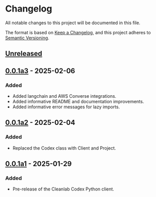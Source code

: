 # Changelog

All notable changes to this project will be documented in this file.

The format is based on [Keep a Changelog](https://keepachangelog.com/en/1.1.0/),
and this project adheres to [Semantic Versioning](https://semver.org/spec/v2.0.0.html).

## [Unreleased]

## [0.0.1a3] - 2025-02-06

### Added

- Added langchain and AWS Converse integrations.
- Added informative README and documentation improvements.
- Added informative error messages for lazy imports.

## [0.0.1a2] - 2025-02-04

### Added

- Replaced the Codex class with Client and Project.

## [0.0.1a1] - 2025-01-29

### Added

- Pre-release of the Cleanlab Codex Python client.

[Unreleased]: https://github.com/cleanlab/cleanlab-codex/compare/v0.0.1a3...HEAD
[0.0.1a3]: https://github.com/cleanlab/cleanlab-codex/compare/v0.0.1a2...v0.0.1a3
[0.0.1a2]: https://github.com/cleanlab/cleanlab-codex/compare/v0.0.1a1...v0.0.1a2
[0.0.1a1]: https://github.com/cleanlab/cleanlab-codex/compare/267a93300f77c94e215d7697223931e7926cad9e...v0.0.1a1